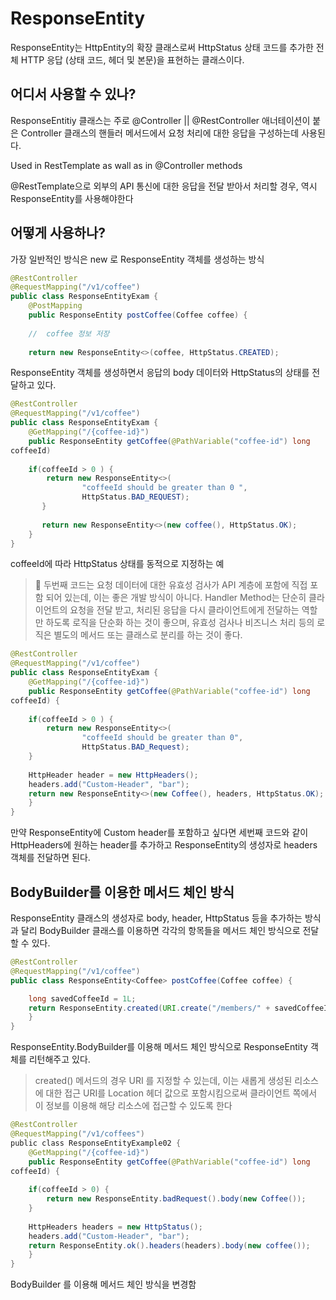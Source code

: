 # ResponseEntity
ResponseEntity는 HttpEntity의 확장 클래스로써 HttpStatus 상태 코드를 
추가한 전체 HTTP 응답 (상태 코드, 헤더 및 본문)을 표현하는 클래스이다.

## 어디서 사용할 수 있나?
ResponseEntitiy 클래스는 주로 @Controller || @RestController 애너테이션이 
붙은 Controller 클래스의 핸들러 메서드에서 요청 처리에 대한 응답을 
구성하는데 사용된다.

Used in RestTemplate as wall as in @Controller methods

@RestTemplate으로 외부의 API 통신에 대한 응답을 전달 받아서 처리할 경우, 
역시 ResponseEntity를 사용해야한다

## 어떻게 사용하나?
가장 일반적인 방식은 new 로 ResponseEntity 객체를 생성하는 방식

```java
@RestController
@RequestMapping("/v1/coffee")
public class ResponseEntityExam {
	@PostMapping
    public ResponseEntity postCoffee(Coffee coffee) {
    
    //	coffee 정보 저장
    
    return new ResponseEntity<>(coffee, HttpStatus.CREATED);
```

ResponseEntity 객체를 생성하면서 응답의 body 데이터와 HttpStatus의 상태를 
전달하고 있다.

```java
@RestController
@RequestMapping("/v1/coffee")
public class ResponseEntityExam {
	@GetMapping("/{coffee-id}")
    public ResponseEntity getCoffee(@PathVariable("coffee-id") long 
coffeeId)
    
    if(coffeeId > 0 ) {
    	return new ResponseEntity<>(
        		"coffeeId should be greater than 0 ",
                HttpStatus.BAD_REQUEST);
       }
       
       return new ResponseEntity<>(new coffee(), HttpStatus.OK);
    }
}
```

coffeeId에 따라 HttpStatus 상태를 동적으로 지정하는 예

> 📢 두번째 코드는 요청 데이터에 대한 유효성 검사가 API 계층에 포함에 직접 
포함 되어 있는데, 이는 좋은 개발 방식이 아니다.
Handler Method는 단순히 클라이언트의 요청을 전달 받고, 처리된 응답을 다시 
클라이언트에게 전달하는 역할만 하도록 로직을 단순화 하는 것이 좋으며, 
유효성 검사나 비즈니스 처리 등의 로직은 별도의 메서드 또는 클래스로 분리를 
하는 것이 좋다.

```java
@RestController
@RequestMapping("/v1/coffee")
public class ResponseEntityExam {
	@GetMapping("/{coffee-id}")
    public ResponseEntity getCoffee(@PathVariable("coffee-id") long 
coffeeId) {
    
    if(coffeeId > 0 ) {
    	return new ResponseEntity<>(
        		"coffeeId should be greater than 0",
                HttpStatus.BAD_Request);
    }
    
    HttpHeader header = new HttpHeaders();
    headers.add("Custom-Header", "bar");
    return new ResponseEntity<>(new Coffee(), headers, HttpStatus.OK);
    }
}    
```

만약 ResponseEntity에 Custom header를 포함하고 싶다면 세번째 코드와 같이 
HttpHeaders에 원하는 header를 추가하고 ResponseEntity의 생성자로 headers 
객체를 전달하면 된다.

## BodyBuilder를 이용한 메서드 체인 방식
ResponseEntity 클래스의 생성자로 body, header, HttpStatus 등을 추가하는 
방식과 달리 BodyBuilder 클래스를 이용하면 각각의 항목들을 메서드 체인 
방식으로 전달할 수 있다.

```java
@RestController
@RequestMapping("/v1/coffee")
public class ResponseEntity<Coffee> postCoffee(Coffee coffee) {

	long savedCoffeeId = 1L;
    return ResponseEntity.created(URI.create("/members/" + savedCoffeeID) 
    }
}    
```

ResponseEntity.BodyBuilder를 이용해 메서드 체인 방식으로 ResponseEntity 
객체를 리턴해주고 있다.

> created() 메서드의 경우 URI 를 지정할 수 있는데, 이는 새롭게 생성된 
리소스에 대한 접근 URI를 Location 헤더 값으로 포함시킴으로써 클라이언트 
쪽에서 이 정보를 이용해 해당 리소스에 접근할 수 있도록 한다

```java
@RestController
@RequestMapping("/v1/coffees")
public class ResponseEntityExample02 {
    @GetMapping("/{coffee-id}")
	public ResponseEntity getCoffee(@PathVariable("coffee-id") long 
coffeeId) {
    
    if(coffeeId > 0) {
    	return new ResponseEntity.badRequest().body(new Coffee());
    }
    
    HttpHeaders headers = new HttpStatus();
    headers.add("Custom-Header", "bar");
    return ResponseEntity.ok().headers(headers).body(new coffee());
    }
}    
```

BodyBuilder 를 이용해 메서드 체인 방식을 변경함



